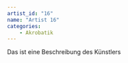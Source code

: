 ```yaml
---
artist_id: "16"
name: "Artist 16"
categories:
    - Akrobatik
---
```

Das ist eine Beschreibung des Künstlers
